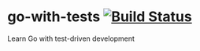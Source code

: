 # go-with-tests [![Build Status](https://travis-ci.com/burrelle/go-with-tests.svg?branch=master)](https://travis-ci.com/burrelle/go-with-tests)  
Learn Go with test-driven development
